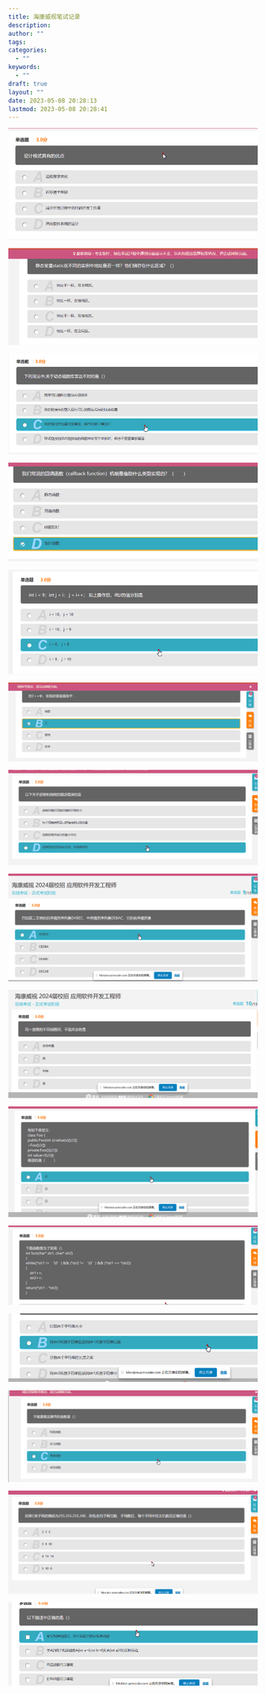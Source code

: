 ```yaml
---
title: 海康威视笔试记录
description: 
author: ""
tags: 
categories:
  - ""
keywords:
  - ""
draft: true
layout: ""
date: 2023-05-08 20:28:13
lastmod: 2023-05-08 20:28:41
---
```



![](海康威视笔试记录.assets/image-20230508203346.png)

![](海康威视笔试记录.assets/image-20230508203357.png)






![](海康威视笔试记录.assets/image-20230508203416.png)







![](海康威视笔试记录.assets/image-20230508203441.png)

![](海康威视笔试记录.assets/image-20230508203446.png)

![](海康威视笔试记录.assets/image-20230508203510.png)

![](海康威视笔试记录.assets/image-20230508203531.png)

![](海康威视笔试记录.assets/image-20230508203552.png)



![](海康威视笔试记录.assets/image-20230508203641.png)


![](海康威视笔试记录.assets/image-20230508203654.png)



![](海康威视笔试记录.assets/image-20230508203738.png)

![](海康威视笔试记录.assets/image-20230508203745.png)



![](海康威视笔试记录.assets/image-20230508203839.png)

![](海康威视笔试记录.assets/image-20230508203845.png)



![](海康威视笔试记录.assets/image-20230508210006.png)

